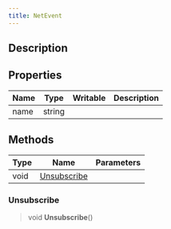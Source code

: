 ```yaml
---
title: NetEvent
---
```

## Description

## Properties

| Name | Type   | Writable | Description |
| ---- | ------ | -------- | ----------- |
| name | string |          |             |

## Methods

| Type | Name                        | Parameters |
| ---- | --------------------------- | ---------- |
| void | [Unsubscribe](#unsubscribe) |            |

### Unsubscribe

> void **Unsubscribe**()
